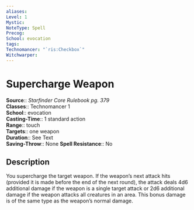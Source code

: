 ```yaml
---
aliases: 
Level: 1
Mystic: 
NoteType: Spell
Precog: 
School: evocation 
tags: 
Technomancer: "`ris:Checkbox`"
Witchwarper: 
---
```


# Supercharge Weapon

**Source**:: _Starfinder Core Rulebook pg. 379_  
**Classes**:: Technomancer 1  
**School**:: evocation  
**Casting-Time**:: 1 standard action  
**Range**:: touch  
**Targets**:: one weapon  
**Duration**:: See Text  
**Saving-Throw**:: None
**Spell Resistance**:: No

## Description

You supercharge the target weapon. If the weapon’s next attack hits (provided it is made before the end of the next round), the attack deals 4d6 additional damage if the weapon is a single target attack or 2d6 additional damage if the weapon attacks all creatures in an area. This bonus damage is of the same type as the weapon’s normal damage.
